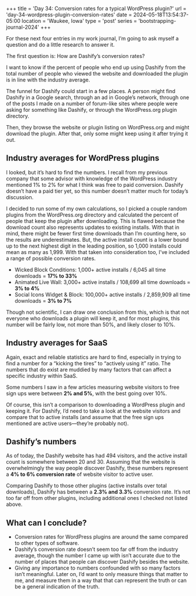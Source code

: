 +++
title = 'Day 34: Conversion rates for a typical WordPress plugin?'
url = 'day-34-wordpress-plugin-conversion-rates'
date = 2024-05-18T13:54:37-05:00
location = 'Waukee, Iowa'
type = 'post'
series = 'bootstrapping-journal-2024'
+++

For these next four entries in my work journal, I’m going to ask myself a question and do a little research to answer it.

The first question is: How are Dashify’s conversion rates?

I want to know if the percent of people who end up using Dashify from the total number of people who viewed the website and downloaded the plugin is in line with the industry average.

The funnel for Dashify could start in a few places. A person might find Dashify in a Google search, through an ad in Google’s network, through one of the posts I made on a number of forum-like sites where people were asking for something like Dashify, or through the WordPress.org plugin directory.

Then, they browse the website or plugin listing on WordPress.org and might download the plugin. After that, only some might keep using it after trying it out.

## Industry averages for WordPress plugins

I looked, but it’s hard to find the numbers. I recall from my previous company that some advisor with knowledge of the WordPress industry mentioned 1% to 2% for what I think was free to paid conversion. Dashify doesn’t have a paid tier yet, so this number doesn’t matter much for today’s discussion.

I decided to run some of my own calculations, so I picked a couple random plugins from the WordPress.org directory and calculated the percent of people that keep the plugin after downloading. This is flawed because the download count also represents updates to existing installs. With that in mind, there might be fewer first time downloads than I’m counting here, so the results are underestimates. But, the active install count is a lower bound up to the next highest digit in the leading position, so 1,000 installs could mean as many as 1,999. With that taken into consideration too, I’ve included a range of possible conversion rates.

- Wicked Block Conditions: 1,000+ active installs / 6,045 all time downloads = **17% to 33%**
- Animated Live Wall: 3,000+ active installs / 108,699 all time downloads = **3% to 4%**
- Social Icons Widget & Block: 100,000+ active installs / 	2,859,909 all time downloads = **3% to 7%**

Though not scientific, I can draw one conclusion from this, which is that not everyone who downloads a plugin will keep it, and for most plugins, this number will be fairly low, not more than 50%, and likely closer to 10%.

## Industry averages for SaaS

Again, exact and reliable statistics are hard to find, especially in trying to find a number for a “kicking the tires” to “actively using it” ratio. The numbers that do exist are muddied by many factors that can affect a specific industry within SaaS.

Some numbers I saw in a few articles measuring website visitors to free sign ups were between **2% and 5%**, with the best going over 10%.

Of course, this isn’t a comparison to downloading a WordPress plugin and keeping it. For Dashify, I’d need to take a look at the website visitors and compare that to active installs (and assume that the free sign ups mentioned are active users—they’re probably not).

## Dashify’s numbers

As of today, the Dashify website has had 494 visitors, and the active install count is somewhere between 20 and 30. Assuming that the website is overwhelmingly the way people discover Dashify, these numbers represent a **4% to 6% conversion rate** of website visitor to active user.

Comparing Dashify to those other plugins (active installs over total downloads), Dashify has between a **2.3% and 3.3%** conversion rate. It’s not too far off from other plugins, including additional ones I checked not listed above.

## What can I conclude?

- Conversion rates for WordPress plugins are around the same compared to other types of software.
- Dashify’s conversion rate doesn’t seem too far off from the industry average, though the number I came up with isn’t accurate due to the number of places that people can discover Dashify besides the website.
- Giving any importance to numbers confounded with so many factors isn’t meaningful. Later on, I’d want to only measure things that matter to me, and measure them in a way that that can represent the truth or can be a general indication of the truth.
